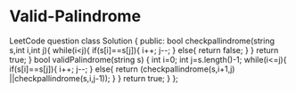 # Valid-Palindrome
LeetCode question
class Solution {
public:
bool checkpallindrome(string s,int i,int j){
    while(i<j){
if(s[i]==s[j]){
    i++;
    j--;
}
else{
    return false;
}
    }
    return true;
}
    bool validPalindrome(string s) {
        int i=0;
        int j=s.length()-1;
        while(i<=j){
            if(s[i]==s[j]){
                i++;
                j--;
            }
            else{
                return (checkpallindrome(s,i+1,j) ||checkpallindrome(s,i,j-1));
            }
        }
        return true;
    }
};

